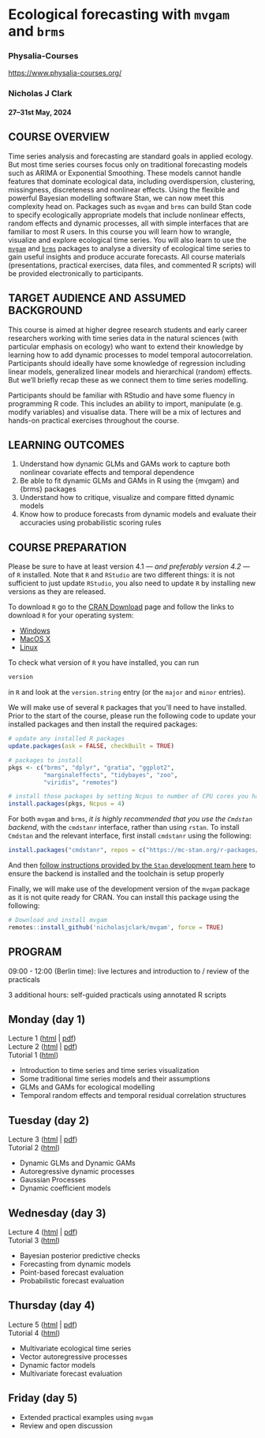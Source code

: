 # Ecological forecasting with `mvgam` and `brms`

### Physalia-Courses 

https://www.physalia-courses.org/

### Nicholas J Clark

#### 27&ndash;31st May, 2024

## COURSE OVERVIEW
Time series analysis and forecasting are standard goals in applied ecology. But most time series courses focus only on traditional forecasting models such as ARIMA or Exponential Smoothing. These models cannot handle features that dominate ecological data, including overdispersion, clustering, missingness, discreteness and nonlinear effects. Using the flexible and powerful Bayesian modelling software Stan, we can now meet this complexity head on. Packages such as `mvgam` and `brms` can build Stan code to specify ecologically appropriate models that include nonlinear effects, random effects and dynamic processes, all with simple interfaces that are familiar to most R users. In this course you will learn how to wrangle, visualize and explore ecological time series. You will also learn to use the [`mvgam`](https://github.com/nicholasjclark/mvgam) and [`brms`](https://github.com/paul-buerkner/brms) packages to analyse a diversity of ecological time series to gain useful insights and produce accurate forecasts. All course materials (presentations, practical exercises, data files, and commented R scripts) will be provided electronically to participants.

## TARGET AUDIENCE AND ASSUMED BACKGROUND
This course is aimed at higher degree research students and early career researchers working with time series data in the natural sciences (with particular emphasis on ecology) who want to extend their knowledge by learning how to add dynamic processes to model temporal autocorrelation. Participants should ideally have some knowledge of regression including linear models, generalized linear models and hierarchical (random) effects. But we’ll briefly recap these as we connect them to time series modelling.

Participants should be familiar with RStudio and have some fluency in programming R code. This includes an ability to import, manipulate (e.g. modify variables) and visualise data. There will be a mix of lectures and hands-on practical exercises throughout the course.

## LEARNING OUTCOMES
1.    Understand how dynamic GLMs and GAMs work to capture both nonlinear covariate effects and temporal dependence
2.    Be able to fit dynamic GLMs and GAMs in R using the {mvgam} and {brms} packages
3.    Understand how to critique, visualize and compare fitted dynamic models
4.    Know how to produce forecasts from dynamic models and evaluate their accuracies using probabilistic scoring rules

## COURSE PREPARATION

Please be sure to have at least version 4.1 &mdash; *and preferably version 4.2* &mdash; of `R` installed. Note that `R` and `RStudio` are two different things: it is not sufficient to just update `RStudio`, you also need to update `R` by installing new versions as they are released.

To download `R` go to the [CRAN Download](https://cran.r-project.org/) page and follow the links to download `R` for your operating system:

* [Windows](https://cran.r-project.org/bin/windows/)
* [MacOS X](https://cran.r-project.org/bin/macosx/)
* [Linux](https://cran.r-project.org/bin/linux/)

To check what version of `R` you have installed, you can run

```r
version
```

in `R` and look at the `version.string` entry (or the `major` and `minor` entries).

We will make use of several `R` packages that you'll need to have installed. Prior to the start of the course, please run the following code to update your installed packages and then install the required packages:

```r
# update any installed R packages
update.packages(ask = FALSE, checkBuilt = TRUE)

# packages to install
pkgs <- c("brms", "dplyr", "gratia", "ggplot2",
          "marginaleffects", "tidybayes", "zoo",
          "viridis", "remotes")

# install those packages by setting Ncpus to number of CPU cores you have available
install.packages(pkgs, Ncpus = 4)
```

For both `mvgam` and `brms`, *it is highly recommended that you use the `Cmdstan` backend*, with the `cmdstanr` interface, rather than using `rstan`. To install `Cmdstan` and the relevant interface, first install `cmdstanr` using the following:

```r
install.packages("cmdstanr", repos = c("https://mc-stan.org/r-packages/", getOption("repos")))
```

And then [follow instructions provided by the `Stan` development team here](https://mc-stan.org/cmdstanr/articles/cmdstanr.html) to ensure the backend is installed and the toolchain is setup properly


Finally, we will make use of the development version of the `mvgam` package as it is not quite ready for CRAN. You can install this package using the following:

```r
# Download and install mvgam
remotes::install_github('nicholasjclark/mvgam', force = TRUE)
```

## PROGRAM
09:00 - 12:00 (Berlin time): live lectures and introduction to / review of the practicals

3 additional hours: self-guided practicals using annotated R scripts

 

## Monday (day 1) 
Lecture 1 ([html](https://nicholasjclark.github.io/physalia-forecasting-course/day1/lecture_1_slidedeck) | [pdf](https://github.com/nicholasjclark/physalia-forecasting-course/raw/main/day1/lecture_1_slidedeck.pdf)) 
<br>
Lecture 2 ([html](https://nicholasjclark.github.io/physalia-forecasting-course/day1/lecture_2_slidedeck) | [pdf](https://github.com/nicholasjclark/physalia-forecasting-course/raw/main/day1/lecture_2_slidedeck.pdf))
<br>
Tutorial 1 ([html](https://nicholasjclark.github.io/physalia-forecasting-course/day1/tutorial_1_physalia))
* Introduction to time series and time series visualization
* Some traditional time series models and their assumptions
* GLMs and GAMs for ecological modelling
* Temporal random effects and temporal residual correlation structures


## Tuesday (day 2) 
Lecture 3 ([html](https://nicholasjclark.github.io/physalia-forecasting-course/day2/lecture_3_slidedeck) | [pdf](https://github.com/nicholasjclark/physalia-forecasting-course/raw/main/day2/lecture_3_slidedeck.pdf))
<br>
Tutorial 2 ([html](https://nicholasjclark.github.io/physalia-forecasting-course/day2/tutorial_2_physalia))
* Dynamic GLMs and Dynamic GAMs
* Autoregressive dynamic processes
* Gaussian Processes
* Dynamic coefficient models


## Wednesday (day 3)
Lecture 4 ([html](https://nicholasjclark.github.io/physalia-forecasting-course/day3/lecture_4_slidedeck) | [pdf](https://github.com/nicholasjclark/physalia-forecasting-course/raw/main/day3/lecture_4_slidedeck.pdf))
<br>
Tutorial 3 ([html](https://nicholasjclark.github.io/physalia-forecasting-course/day3/tutorial_3_physalia))
* Bayesian posterior predictive checks
* Forecasting from dynamic models
* Point-based forecast evaluation
* Probabilistic forecast evaluation


## Thursday (day 4)
Lecture 5 ([html](https://nicholasjclark.github.io/physalia-forecasting-course/day4/lecture_5_slidedeck) | [pdf](https://github.com/nicholasjclark/physalia-forecasting-course/raw/main/day4/lecture_5_slidedeck.pdf))
<br>
Tutorial 4 ([html](https://nicholasjclark.github.io/physalia-forecasting-course/day4/tutorial_4_physalia))
* Multivariate ecological time series
* Vector autoregressive processes
* Dynamic factor models
* Multivariate forecast evaluation


## Friday (day 5)
* Extended practical examples using `mvgam`
* Review and open discussion
